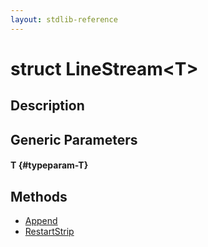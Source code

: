 ```yaml
---
layout: stdlib-reference
---
```


# struct LineStream\<T\>

## Description



## Generic Parameters

#### T {#typeparam-T}

## Methods

* [Append](/stdlib-reference/types/linestream-04/append-0)
* [RestartStrip](/stdlib-reference/types/linestream-04/restartstrip-07)

